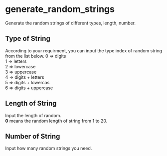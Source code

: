 # generate_random_strings
Generate the random strings of different types, length, number.

## Type of String

According to your requirment, you can input the type index of random string from the list below.
0 &rArr;  digits  
1 &rArr;  letters  
2 &rArr;  lowercase  
3 &rArr;  uppercase  
4 &rArr;  digits + letters    
5 &rArr;  digits + lowercas    
6 &rArr;  digits + uppercase

## Length of String

Input the length of random.  
**0** means the random length of string from 1 to 20.

## Number of String

Input how many random strings you need.
